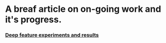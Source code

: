# A breaf article on on-going work and it's progress.

### [Deep feature experiments and results](deepFeatureEXP.md)


